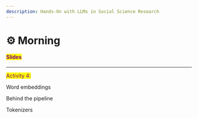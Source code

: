 ```yaml
---
description: Hands-On with LLMs in Social Science Research
---
```


# ⚙️ Morning

#### <mark style="color:purple;">Slides</mark>



***

<mark style="color:purple;">Activity 4:</mark>&#x20;

Word embeddings

Behind the pipeline

Tokenizers
